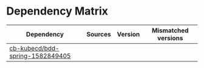 # Dependency Matrix

Dependency | Sources | Version | Mismatched versions
---------- | ------- | ------- | -------------------
[cb-kubecd/bdd-spring-1582849405](https://github.com/cb-kubecd/bdd-spring-1582849405.git) |  | []() | 
